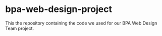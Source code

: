 # bpa-web-design-project
This the repository containing the code we used for our BPA Web Design Team project.
